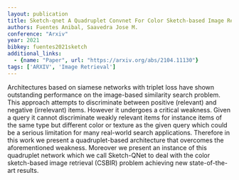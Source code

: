 ```yaml
---
layout: publication
title: Sketch-qnet A Quadruplet Convnet For Color Sketch-based Image Retrieval
authors: Fuentes Anibal, Saavedra Jose M.
conference: "Arxiv"
year: 2021
bibkey: fuentes2021sketch
additional_links:
  - {name: "Paper", url: "https://arxiv.org/abs/2104.11130"}
tags: ['ARXIV', 'Image Retrieval']
---
```

Architectures based on siamese networks with triplet loss have shown outstanding performance on the image-based similarity search problem. This approach attempts to discriminate between positive (relevant) and negative (irrelevant) items. However it undergoes a critical weakness. Given a query it cannot discriminate weakly relevant items for instance items of the same type but different color or texture as the given query which could be a serious limitation for many real-world search applications. Therefore in this work we present a quadruplet-based architecture that overcomes the aforementioned weakness. Moreover we present an instance of this quadruplet network which we call Sketch-QNet to deal with the color sketch-based image retrieval (CSBIR) problem achieving new state-of-the-art results.
